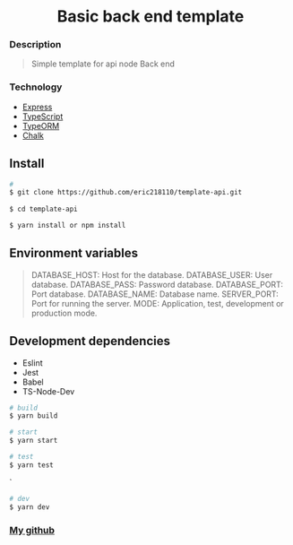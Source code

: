 <h1 align="center">
Basic back end template
</h1>

### Description

> Simple template for api node
> Back end

### Technology

* [Express](http://expressjs.com/)
* [TypeScript](https://www.typescriptlang.org/)
* [TypeORM](http://typeorm.io/)
* [Chalk](https://github.com/chalk/chalk)

## Install

``` bash
# 
$ git clone https://github.com/eric218110/template-api.git
 
$ cd template-api

$ yarn install or npm install
````  

## Environment variables

> DATABASE_HOST: Host for the database.
> DATABASE_USER: User database.
> DATABASE_PASS: Password database.
> DATABASE_PORT: Port database.
> DATABASE_NAME: Database name.
> SERVER_PORT: Port for running the server.
> MODE: Application, test, development or production mode.

## Development dependencies

* Eslint
* Jest
* Babel
* TS-Node-Dev

``` bash
# build
$ yarn build
````  
````bash
# start
$ yarn start
````  
````bash
# test
$ yarn test
````

`

``` bash
# dev
$ yarn dev
````

### [My github](https://github.com/eric218110/)
